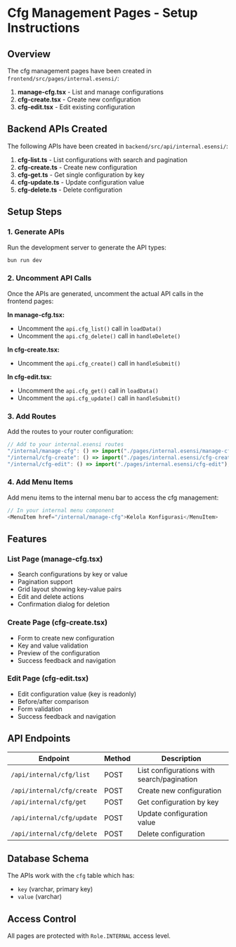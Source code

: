 # Cfg Management Pages - Setup Instructions

## Overview
The cfg management pages have been created in `frontend/src/pages/internal.esensi/`:

1. **manage-cfg.tsx** - List and manage configurations
2. **cfg-create.tsx** - Create new configuration
3. **cfg-edit.tsx** - Edit existing configuration

## Backend APIs Created
The following APIs have been created in `backend/src/api/internal.esensi/`:

1. **cfg-list.ts** - List configurations with search and pagination
2. **cfg-create.ts** - Create new configuration
3. **cfg-get.ts** - Get single configuration by key
4. **cfg-update.ts** - Update configuration value
5. **cfg-delete.ts** - Delete configuration

## Setup Steps

### 1. Generate APIs
Run the development server to generate the API types:
```bash
bun run dev
```

### 2. Uncomment API Calls
Once the APIs are generated, uncomment the actual API calls in the frontend pages:

**In manage-cfg.tsx:**
- Uncomment the `api.cfg_list()` call in `loadData()`
- Uncomment the `api.cfg_delete()` call in `handleDelete()`

**In cfg-create.tsx:**
- Uncomment the `api.cfg_create()` call in `handleSubmit()`

**In cfg-edit.tsx:**
- Uncomment the `api.cfg_get()` call in `loadData()`
- Uncomment the `api.cfg_update()` call in `handleSubmit()`

### 3. Add Routes
Add the routes to your router configuration:
```typescript
// Add to your internal.esensi routes
"/internal/manage-cfg": () => import("./pages/internal.esensi/manage-cfg"),
"/internal/cfg-create": () => import("./pages/internal.esensi/cfg-create"),
"/internal/cfg-edit": () => import("./pages/internal.esensi/cfg-edit"),
```

### 4. Add Menu Items
Add menu items to the internal menu bar to access the cfg management:
```typescript
// In your internal menu component
<MenuItem href="/internal/manage-cfg">Kelola Konfigurasi</MenuItem>
```

## Features

### List Page (manage-cfg.tsx)
- Search configurations by key or value
- Pagination support
- Grid layout showing key-value pairs
- Edit and delete actions
- Confirmation dialog for deletion

### Create Page (cfg-create.tsx)
- Form to create new configuration
- Key and value validation
- Preview of the configuration
- Success feedback and navigation

### Edit Page (cfg-edit.tsx)
- Edit configuration value (key is readonly)
- Before/after comparison
- Form validation
- Success feedback and navigation

## API Endpoints

| Endpoint | Method | Description |
|----------|--------|-------------|
| `/api/internal/cfg/list` | POST | List configurations with search/pagination |
| `/api/internal/cfg/create` | POST | Create new configuration |
| `/api/internal/cfg/get` | POST | Get configuration by key |
| `/api/internal/cfg/update` | POST | Update configuration value |
| `/api/internal/cfg/delete` | POST | Delete configuration |

## Database Schema
The APIs work with the `cfg` table which has:
- `key` (varchar, primary key)
- `value` (varchar)

## Access Control
All pages are protected with `Role.INTERNAL` access level.
